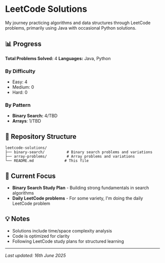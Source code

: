 # LeetCode Solutions

My journey practicing algorithms and data structures through LeetCode problems, primarily using Java with occasional Python solutions.

## 📊 Progress

**Total Problems Solved:** 4
**Languages:** Java, Python

### By Difficulty
- Easy: 4
- Medium: 0
- Hard: 0

### By Pattern
- **Binary Search:** 4/TBD
- **Arrays**: 1/TBD

## 📁 Repository Structure

```
leetcode-solutions/
├── binary-search/          # Binary search problems and variations
├── array-problems/         # Array problems and variations
└── README.md              # This file
```

## 🎯 Current Focus

- **Binary Search Study Plan** - Building strong fundamentals in search algorithms
- **Daily LeetCode problems** - For some variety, I'm doing the daily LeetCode problem

## 💡 Notes

- Solutions include time/space complexity analysis
- Code is optimized for clarity
- Following LeetCode study plans for structured learning

---
*Last updated: 16th June 2025*
